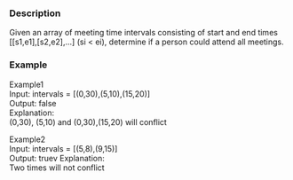 ### Description
Given an array of meeting time intervals consisting of start and end times [[s1,e1],[s2,e2],...] (si < ei), determine if a person could attend all meetings.

### Example

Example1<br>
Input: intervals = [(0,30),(5,10),(15,20)]<br>
Output: false<br>
Explanation: <br>
(0,30), (5,10) and (0,30),(15,20) will conflict<br>

Example2<br>
Input: intervals = [(5,8),(9,15)]<br>
Output: truev
Explanation: <br>
Two times will not conflict <br>
